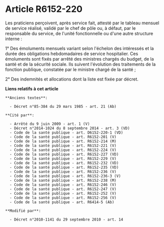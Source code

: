 # Article R6152-220

Les praticiens perçoivent, après service fait, attesté par le tableau mensuel de service réalisé, validé par le chef de pôle
ou, à défaut, par le responsable du service, de l'unité fonctionnelle ou d'une autre structure interne :

1° Des émoluments mensuels variant selon l'échelon des intéressés et la durée des obligations hebdomadaires de service
hospitalier. Ces émoluments sont fixés par arrêté des ministres chargés du budget, de la santé et de la sécurité sociale. Ils
suivent l'évolution des traitements de la fonction publique, constatée par le ministre chargé de la santé ;

2° Des indemnités et allocations dont la liste est fixée par décret.

**Liens relatifs à cet article**

	**Anciens textes**:

	  - Décret n°85-384 du 29 mars 1985 - art. 21 (Ab)

	**Cité par**:

	  - Arrêté du 9 juin 2009 - art. 1 (V)
	  - Décret n°2014-1024 du 8 septembre 2014 - art. 3 (VD)
	  - Code de la santé publique - art. D6152-220-1 (VD)
	  - Code de la santé publique - art. R6152-201 (V)
	  - Code de la santé publique - art. R6152-214 (M)
	  - Code de la santé publique - art. R6152-221 (V)
	  - Code de la santé publique - art. R6152-224 (V)
	  - Code de la santé publique - art. R6152-227 (VD)
	  - Code de la santé publique - art. R6152-229 (V)
	  - Code de la santé publique - art. R6152-232 (VD)
	  - Code de la santé publique - art. R6152-235 (VD)
	  - Code de la santé publique - art. R6152-236 (V)
	  - Code de la santé publique - art. R6152-236-3 (V)
	  - Code de la santé publique - art. R6152-238 (M)
	  - Code de la santé publique - art. R6152-246 (V)
	  - Code de la santé publique - art. R6152-247 (V)
	  - Code de la santé publique - art. R6152-252 (V)
	  - Code de la santé publique - art. R6152-256 (V)
	  - Code de la santé publique - art. R6414-5 (Ab)

	**Modifié par**:

	  - Décret n°2010-1141 du 29 septembre 2010 - art. 14
